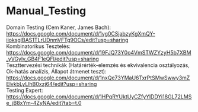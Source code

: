# Manual_Testing

Domain Testing (Cem Kaner, James Bach): https://docs.google.com/document/d/1vg0CSjabzyKgXmQY-iioksglBAS1TLrUDnmVFTg9OCs/edit?usp=sharing </br>
Kombinatorikus Tesztelés: https://docs.google.com/document/d/19FJQ73Y0o4VmSTWZYzyH5b7XBM_yVGylv_GB4F1eQFI/edit?usp=sharing </br>
Teszttervezési technikák (Határérték-elemzés és ekvivalencia osztályozás, Ok-hatás analízis, Állapot átmenet teszt): https://docs.google.com/document/d/1nxQe73YMaU6TxrPtSMwSwwy3mZElvkbLyLlhB0xzj64/edit?usp=sharing </br>
Testing Expert: https://docs.google.com/document/d/1HPqRYUktUyCZfyYlDDYi18GL72LMSe_jB8xYm-4ZyNA/edit?tab=t.0
